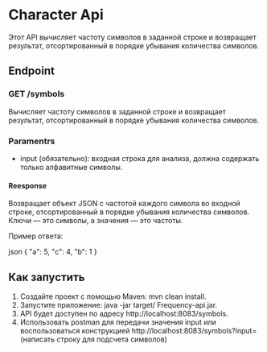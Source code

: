 # Character Api
Этот API вычисляет частоту символов в заданной строке и возвращает результат, отсортированный в порядке убывания количества символов.

## Endpoint

### GET /symbols

Вычисляет частоту символов в заданной строке и возвращает результат, отсортированный в порядке убывания количества символов.

### Paramentrs

- input (обязательно): входная строка для анализа, должна содержать только алфавитные символы.

#### Reesponse

Возвращает объект JSON с частотой каждого символа во входной строке, отсортированный в порядке убывания количества символов. Ключи — это символы, а значения — это частоты.

Пример ответа:

json
{
  "a": 5,
  "c": 4,
  "b": 1
}

## Как запустить

1. Создайте проект с помощью Maven: mvn clean install.
2. Запустите приложение: java -jar target/ Frequency-api.jar.
3. API будет доступен по адресу http://localhost:8083/symbols.
4. Использовать postman для передачи значения input или воспользоваться конструкцией http://localhost:8083/symbols?input= (написать строку для подсчета символов)
